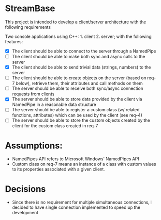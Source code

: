 # StreamBase
This project is intended to develop a client/server architecture with the following requirements

Two console applications using C++: 1. client 2. server; with the following features:

* [x] The client should be able to connect to the server through a NamedPipe
* [ ] The client should be able to make both sync and async calls to the server
* [x] The client should be able to send trivial data (strings, numbers) to the server
* [ ] The client should be able to create objects on the server (based on req-7 below), retrieve them, their attributes and call methods on them
* [ ] The server should be able to receive both sync/async connection requests from clients
* [x] The server should be able to store data provided by the client via NamedPipe in a reasonable data structure
* [ ] The server should be able to register a custom class (w/ related functions, attributes) which can be used by the client (see req-4)
* [ ] The server should be able to store the custom objects created by the client for the custom class created in req-7

# Assumptions:
* NamedPipes API refers to Microsoft Windows' NamedPipes API
* Custom class on req-7 means an instance of a class with custom values to its properties associated with a given client.

# Decisions
* Since there is no requirement for multiple simultaneous connections, I decided to have single connection implemented to speed up the development
